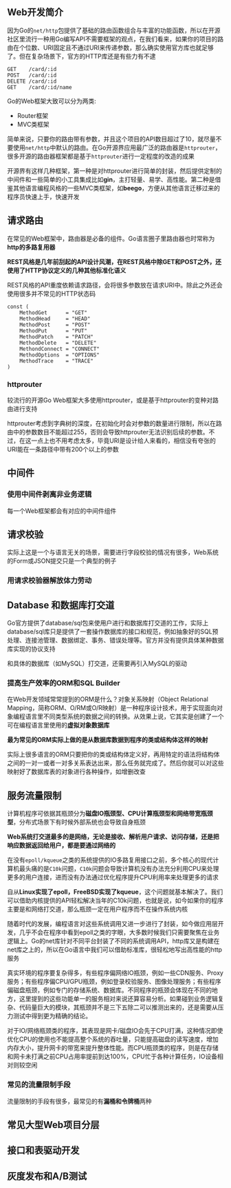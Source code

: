## Web开发简介

因为Go的`net/http`包提供了基础的路由函数组合与丰富的功能函数，所以在开源社区里流行一种用Go编写API不需要框架的观点，在我们看来，如果你的项目的路由在个位数、URI固定且不通过URI来传递参数，那么确实使用官方库也就足够了。但在复杂场景下，官方的HTTP库还是有些力有不逮

```
GET    /card/:id
POST   /card/:id
DELETE /card/:id
GET    /card/:id/name
```

Go的Web框架大致可以分为两类:
- Router框架
- MVC类框架

简单来说，只要你的路由带有参数，并且这个项目的API数目超过了10，就尽量不要使用`net/http`中默认的路由。在Go开源界应用最广泛的路由器是`httprouter`，很多开源的路由器框架都是基于`httprouter`进行一定程度的改造的成果

开源界有这样几种框架，第一种是对httprouter进行简单的封装，然后提供定制的中间件和一些简单的小工具集成比如**gin**，主打轻量、易学、高性能。第二种是借鉴其他语言编程风格的一些MVC类框架，如**beego**，方便从其他语言迁移过来的程序员快速上手，快速开发


## 请求路由

在常见的Web框架中，路由器是必备的组件。Go语言圈子里路由器也时常称为**http的多路复用器**

**REST风格是几年前刮起的API设计风潮，在REST风格中除GET和POST之外，还使用了HTTP协议定义的几种其他标准化语义**

REST风格的API重度依赖请求路径，会将很多参数放在请求URI中。除此之外还会使用很多并不常见的HTTP状态码

```
const (
    MethodGet      = "GET"
    MethodHead     = "HEAD"
    MethodPost     = "POST"
    MethodPut      = "PUT"
    MethodPatch    = "PATCH"
    MethodDelete   = "DELETE"
    MethondConnect = "CONNECT"
    MethodOptions  = "OPTIONS"
    MethodTrace    = "TRACE"
)
```

### httprouter

较流行的开源Go Web框架大多使用httprouter，或是基于httprouter的变种对路由进行支持

httprouter考虑到字典树的深度，在初始化时会对参数的数量进行限制，所以在路由中的参数数目不能超过255，否则会导致httprouter无法识别后续的参数。不过，在这一点上也不用考虑太多，毕竟URI是设计给人来看的，相信没有夸张的URI能在一条路径中带有200个以上的参数


## 中间件

### 使用中间件剥离非业务逻辑

每一个Web框架都会有对应的中间件组件

## 请求校验

实际上这是一个与语言无关的场景，需要进行字段校验的情况有很多，Web系统的Form或JSON提交只是一个典型的例子

### 用请求校验器解放体力劳动

## Database 和数据库打交道

Go官方提供了database/sql包来使用户进行和数据库打交道的工作，实际上database/sql库只是提供了一套操作数据库的接口和规范，例如抽象好的SQL预处理、连接池管理、数据绑定、事务、错误处理等。官方并没有提供具体某种数据库实现的协议支持

和具体的数据库（如MySQL）打交道，还需要再引入MySQL的驱动

### 提高生产效率的ORM和SQL Builder

在Web开发领域常常提到的ORM是什么？对象关系映射（Object Relational Mapping，简称ORM、O/RM或O/R映射）是一种程序设计技术，用于实现面向对象编程语言里不同类型系统的数据之间的转换。从效果上说，它其实是创建了一个可在编程语言里使用的**虚拟对象数据库**

**最为常见的ORM实际上做的是从数据库数据到程序的类或结构体这样的映射**

实际上很多语言的ORM只要把你的类或结构体定义好，再用特定的语法将结构体之间的一对一或者一对多关系表达出来，那么任务就完成了。然后你就可以对这些映射好了数据库表的对象进行各种操作，如增删改查

## 服务流量限制

计算机程序可依据其瓶颈分为**磁盘IO瓶颈型、CPU计算瓶颈型和网络带宽瓶颈型**，分布式场景下有时候外部系统也会导致自身瓶颈


**Web系统打交道最多的是网络，无论是接收、解析用户请求、访问存储，还是把响应数据返回给用户，都是要通过网络的**

在没有`epoll/kqueue`之类的系统提供的IO多路复用接口之前，多个核心的现代计算机最头痛的是`C10k`问题，`C10k`问题会导致计算机没有办法充分利用CPU来处理更多的用户连接，进而没有办法通过优化程序提升CPU利用率来处理更多的请求

自从**Linux实现了epoll，FreeBSD实现了kqueue**，这个问题就基本解决了。我们可以借助内核提供的API轻松解决当年的C10k问题，也就是说，如今如果你的程序主要是和网络打交道，那么瓶颈一定在用户程序而不在操作系统内核

随着时代的发展，编程语言对这些系统调用又进一步进行了封装，如今做应用层开发，几乎不会在程序中看到epoll之类的字眼，大多数时候我们只需要聚焦在业务逻辑上。Go的net库针对不同平台封装了不同的系统调用API，http库又是构建在net库之上的，所以在Go语言中我们可以借助标准库，很轻松地写出高性能的http服务


真实环境的程序要复杂得多，有些程序偏网络IO瓶颈，例如一些CDN服务、Proxy服务；有些程序偏CPU/GPU瓶颈，例如登录校验服务、图像处理服务；有些程序偏磁盘瓶颈，例如专门的存储系统、数据库。不同程序的瓶颈会体现在不同的地方，这里提到的这些功能单一的服务相对来说还算容易分析。如果碰到业务逻辑复杂、代码量巨大的模块，其瓶颈并不是三下五除二可以推测出来的，还是需要从压力测试中得到更为精确的结论。

对于IO/网络瓶颈类的程序，其表现是网卡/磁盘IO会先于CPU打满，这种情况即使优化CPU的使用也不能提高整个系统的吞吐量，只能提高磁盘的读写速度，增加内存大小，提升网卡的带宽来提升整体性能。而CPU瓶颈类的程序，则是在存储和网卡未打满之前CPU占用率提前到达100%，CPU忙于各种计算任务，IO设备相对则较空闲

### 常见的流量限制手段

流量限制的手段有很多，最常见的有**漏桶和令牌桶**两种

## 常见大型Web项目分层

## 接口和表驱动开发

## 灰度发布和A/B测试





